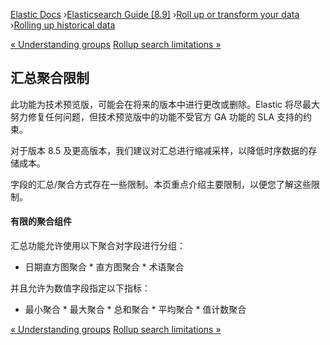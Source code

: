 

[Elastic Docs](/guide/) ›[Elasticsearch Guide [8.9]](index.md) ›[Roll up or
transform your data](data-rollup-transform.md) ›[Rolling up historical
data](xpack-rollup.md)

[« Understanding groups](rollup-understanding-groups.md) [Rollup search
limitations »](rollup-search-limitations.md)

## 汇总聚合限制

此功能为技术预览版，可能会在将来的版本中进行更改或删除。Elastic 将尽最大努力修复任何问题，但技术预览版中的功能不受官方 GA 功能的 SLA 支持的约束。

对于版本 8.5 及更高版本，我们建议对汇总进行缩减采样，以降低时序数据的存储成本。

字段的汇总/聚合方式存在一些限制。本页重点介绍主要限制，以便您了解这些限制。

#### 有限的聚合组件

汇总功能允许使用以下聚合对字段进行分组：

* 日期直方图聚合 * 直方图聚合 * 术语聚合

并且允许为数值字段指定以下指标：

* 最小聚合 * 最大聚合 * 总和聚合 * 平均聚合 * 值计数聚合

[« Understanding groups](rollup-understanding-groups.md) [Rollup search
limitations »](rollup-search-limitations.md)
